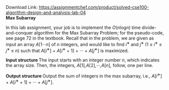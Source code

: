 Download Link: https://assignmentchef.com/product/solved-cse100-algorithm-design-and-analysis-lab-04
<br>
<strong>Max Subarray</strong>

In this lab assignment, your job is to implement the <em>O</em>(<em>n</em>log<em>n</em>) time divide-and-conquer algorithm for the Max Subarray Problem; for the pseudo-code, see page 72 in the textbook. Recall that in the problem, we are given as input an array <em>A</em>[1···<em>n</em>] of <em>n </em>integers, and would like to find <em>i</em><sup>∗ </sup>and <em>j</em><sup>∗ </sup>(1 ≤ <em>i</em><sup>∗ </sup>≤ <em>j</em><sup>∗ </sup>≤ <em>n</em>) such that <em>A</em>[<em>i</em><sup>∗</sup>] + <em>A</em>[<em>i</em><sup>∗ </sup>+ 1] + ··· + <em>A</em>[<em>j</em><sup>∗</sup>] is maximized.

<strong>Input structure </strong>The input starts with an integer number <em>n</em>, which indicates the array size. Then, the integers, <em>A</em>[1]<em>,A</em>[2]<em>,</em>···<em>,A</em>[<em>n</em>]<em>, </em>follow, one per line.

<strong>Output structure </strong>Output the sum of integers in the max subarray, i.e., <em>A</em>[<em>i</em><sup>∗</sup>] + <em>A</em>[<em>i</em><sup>∗ </sup>+ 1] + ··· + <em>A</em>[<em>j</em><sup>∗</sup>].